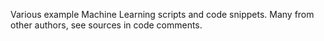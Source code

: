 Various example Machine Learning scripts and code snippets. Many from other authors, see sources in code comments.
